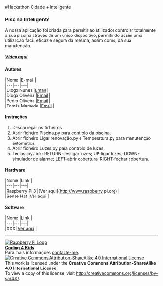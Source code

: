 #Hackathon Cidade + Inteligente  

### Piscina Inteligente  
  
A nossa aplicação foi criada para permitir ao utilizador controlar totalmente a sua piscina através de um unico dispositivo, permitindo assim uma utilizaçao facil, eficaz e segura da mesma, assim como, da sua manutenção.
  
##### [Vídeo aqui](Demo/video.mp4?raw=true)  
  
#### Autores  

|Nome  |E-mail  |  
|---|---|---|    
|Diogo Nunes  |[Email](mailto:alex.diogo13@hotmail.com)  |  
|Diogo Oliveira  |[Email](mailto:diogo.joao.1999@gmail.com)  |  
|Pedro Oliveira  |[Email](mailto:pedro_naldinho@hotmail.com)  |  
|Tomás Mamede  |[Email](mailto:tomas.sant.mamede@hotmail.com)  |  

#### Instruções

1. Descarregar os ficheiros
2. Abrir ficheiro Piscina.py para controlo da piscina.
3. Abrir ficheiro Ligar renovação.py e Temperatura.py para manutenção automática.
4. Abrir ficheiro Luzes.py para controlo de luzes.
5. Teclas joystick: RETURN-desligar luzes; UP-ligar luzes; DOWN-simulador de alarme; LEFT-abrir cobertura; RIGHT-fechar cobertura.


#### Hardware  

|Nome  |Link  |  
|---|---|---|    
|Raspberry Pi 3  |[Ver aqui](http://www.raspberry pi.org)    |  
|Sense Hat  |[Ver aqui](https://www.raspberrypi.org/products/sense-hat/)    |  

#### Software  

|Nome  |Link  |  
|---|---|---|    
|XXX  |[Ver aqui](http://www.xxx.yyy)  |  


***  
[![Raspberry Pi Logo](https://upload.wikimedia.org/wikipedia/en/thumb/c/cb/Raspberry_Pi_Logo.svg/50px-Raspberry_Pi_Logo.svg.png)](http://raspberrypi.org)   
[**Coding 4 Kids**](http://coding4kids.github.io/coding4kids/)  
Para mais informações [contacte-me](mailto:nunofilipesantos@gmail.com).  
[![Creative Commons Attribution-ShareAlike 4.0 International License](https://licensebuttons.net/l/by-sa/4.0/88x31.png)](http://creativecommons.org/licenses/by-sa/4.0/)  
This work is licensed under the **Creative Commons Attribution-ShareAlike 4.0 International License**.  
To view a copy of this license, visit http://creativecommons.org/licenses/by-sa/4.0/.  
